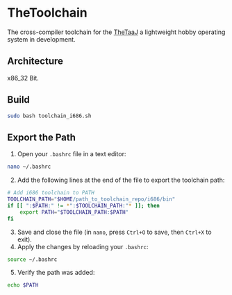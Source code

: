 # TheToolchain
The cross-compiler toolchain for the [TheTaaJ](https://github.com/TheJaat/TheTaaJ) a lightweight hobby operating system in development.

## Architecture
x86_32 Bit.

## Build
```bash
sudo bash toolchain_i686.sh
```

## Export the Path
1. Open your `.bashrc` file in a text editor:
```bash
nano ~/.bashrc
```
2. Add the following lines at the end of the file to export the toolchain path:
```bash
# Add i686 toolchain to PATH
TOOLCHAIN_PATH="$HOME/path_to_toolchain_repo/i686/bin"
if [[ ":$PATH:" != *":$TOOLCHAIN_PATH:"* ]]; then
    export PATH="$TOOLCHAIN_PATH:$PATH"
fi
```
3. Save and close the file (in `nano`, press `Ctrl+O` to save, then `Ctrl+X` to exit).
4. Apply the changes by reloading your `.bashrc`:
```bash
source ~/.bashrc
```
5. Verify the path was added:
```bash
echo $PATH
```
